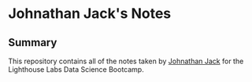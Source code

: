 # Johnathan Jack's Notes

## Summary
This repository contains all of the notes taken by [Johnathan Jack](https://github.com/JohnathanJack) for the Lighthouse Labs Data Science Bootcamp.
